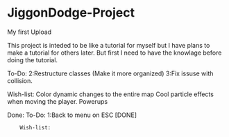 # JiggonDodge-Project
My first Upload

This project is inteded to be like a tutorial for myself but I have plans to make a tutorial for others later. But first I need to 
have the knowlage before doing the tutorial.

To-Do:
  2:Restructure classes (Make it more organized)
  3:Fix issuse with collision.
  
Wish-list:
  Color dynamic changes to the entire map
  Cool particle effects when moving the player.
  Powerups
  
Done:
		To-Do:
			1:Back to menu on ESC [DONE]
			
		Wish-list:
			
